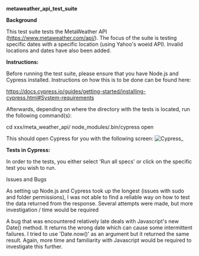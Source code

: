**metaweather_api_test_suite**

**Background**

This test suite tests the MetaWeather API (https://www.metaweather.com/api/). The focus of the suite is testing specific dates with a specific location (using Yahoo's woeid API). Invalid locations and dates have also been added.

**Instructions:**

Before running the test suite, please ensure that you have Node.js and Cypress installed. Instructions on how this is to be done can be found here:

https://docs.cypress.io/guides/getting-started/installing-cypress.html#System-requirements

Afterwards, depending on where the directory with the tests is located, run the following command(s):

cd xxx/meta_weather_api/ node_modules/.bin/cypress open

This should open Cypress for you with the following screen:
![Cypress_](https://user-images.githubusercontent.com/89274203/130360180-d1c1e03b-2411-4e19-81ad-c0a73a3ce0af.png)


**Tests in Cypress:**

In order to the tests, you either select 'Run all specs' or click on the specific test you wish to run.

Issues and Bugs

As setting up Node.js and Cypress took up the longest (issues with sudo and folder permissions), I was not able to find a reliable way on how to test the data returned from the response. Several attempts were made, but more investigation / time would be required 

A bug that was encountered relatively late deals with Javascript's new Date() method. It returns the wrong date which can cause some intermittent failures. I tried to use 'Date.now()' as an argument but it returned the same result. Again, more time and familiarity with Javascript would be required to investigate this further.
